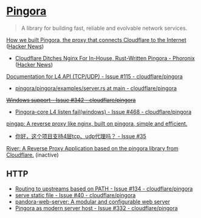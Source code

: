 # [Pingora](https://github.com/cloudflare/pingora)
> A library for building fast, reliable and evolvable network services.

[How we built Pingora, the proxy that connects Cloudflare to the Internet](https://blog.cloudflare.com/how-we-built-pingora-the-proxy-that-connects-cloudflare-to-the-internet/) ([Hacker News](https://news.ycombinator.com/item?id=32836661))
- [Cloudflare Ditches Nginx For In-House, Rust-Written Pingora - Phoronix](https://www.phoronix.com/news/CloudFlare-Pingora-No-Nginx) ([Hacker News](https://news.ycombinator.com/item?id=32864119))

[Documentation for L4 API (TCP/UDP) - Issue #115 - cloudflare/pingora](https://github.com/cloudflare/pingora/issues/115)
- [pingora/pingora/examples/server.rs at main - cloudflare/pingora](https://github.com/cloudflare/pingora/blob/main/pingora/examples/server.rs)

~~[Windows support - Issue #342 - cloudflare/pingora](https://github.com/cloudflare/pingora/issues/342)~~
- [Pingora-core L4 listen fail(windows) - Issue #468 - cloudflare/pingora](https://github.com/cloudflare/pingora/issues/468)

[pingap: A reverse proxy like nginx, built on pingora, simple and efficient.](https://github.com/vicanso/pingap)
- [你好，这个项目支持4层tcp、udp代理吗？ - Issue #35](https://github.com/vicanso/pingap/issues/35)

[River: A Reverse Proxy Application based on the pingora library from Cloudflare.](https://github.com/memorysafety/river) (inactive)

## HTTP
- [Routing to upstreams based on PATH - Issue #134 - cloudflare/pingora](https://github.com/cloudflare/pingora/issues/134)
- [serve static file - Issue #40 - cloudflare/pingora](https://github.com/cloudflare/pingora/issues/40)
- [pandora-web-server: A modular and configurable web server](https://github.com/pandora-web-server/pandora-web-server)
- [Pingora as modern server host - Issue #332 - cloudflare/pingora](https://github.com/cloudflare/pingora/issues/332)